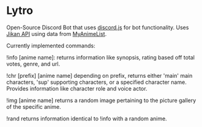 # Lytro

Open-Source Discord Bot that uses [discord.js](https://discord.js.org/) for bot functionality. Uses [Jikan API](https://jikan.moe/) using data from [MyAnimeList](https://myanimelist.net/). 

Currently implemented commands: 

!info [anime name]: returns information like synopsis, rating based off total votes, genre, and url. 

!chr [prefix] [anime name] depending on prefix, returns either 'main' main characters, 'sup' supporting characters, or a specified character name. Provides information like character role and voice actor. 

!img [anime name] returns a random image pertaining to the picture gallery of the specific anime. 

!rand returns information identical to !info with a random anime. 

